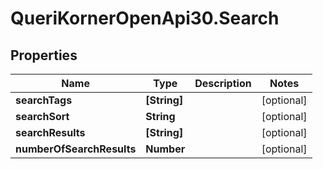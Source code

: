 # QueriKornerOpenApi30.Search

## Properties
Name | Type | Description | Notes
------------ | ------------- | ------------- | -------------
**searchTags** | **[String]** |  | [optional] 
**searchSort** | **String** |  | [optional] 
**searchResults** | **[String]** |  | [optional] 
**numberOfSearchResults** | **Number** |  | [optional] 
